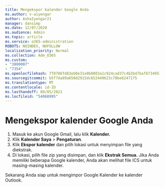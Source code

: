 ```yaml
---
title: Mengekspor kalender Google Anda
ms.author: v-aiyengar
author: AshaIyengar21
manager: dansimp
ms.date: 12/07/2020
ms.audience: Admin
ms.topic: article
ms.service: o365-administration
ROBOTS: NOINDEX, NOFOLLOW
localization_priority: Normal
ms.collection: Adm_O365
ms.custom:
- "3800007"
- "7354"
ms.openlocfilehash: 7f0786fd83eb0e31e0b0803a1c924cad37c4b2b47baf6f3495175c8a7bd7b91d
ms.sourcegitcommit: b5f7da89a650d2915dc652449623c78be6247175
ms.translationtype: MT
ms.contentlocale: id-ID
ms.lasthandoff: 08/05/2021
ms.locfileid: "54068995"
---
```

# <a name="export-your-google-calendar"></a>Mengekspor kalender Google Anda

1. Masuk ke akun Google Gmail, lalu klik **Kalender.**
1. Klik **Kalender Saya**  >  **Pengaturan**.
1. Klik **Ekspor kalender** dan pilih lokasi untuk menyimpan file yang diekstrak.
1. Di lokasi, pilih file zip yang disimpan, dan klik **Ekstrak Semua.**
   Jika Anda memiliki beberapa Google kalender, Anda akan melihat file ICS untuk masing-masing kalender.

Sekarang Anda siap untuk mengimpor Google Kalender ke kalender Outlook.